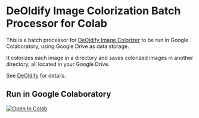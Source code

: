 # DeOldify Image Colorization Batch Processor for Colab

This is a batch processor for [DeOldify Image Colorizer](https://github.com/jantic/DeOldify) 
to be run in Google Colaboratory, using Google Drive as data storage. 

It colorizes each image in a directory and saves colorized images in another directory, all located in your Google Drive.

See [DeOldify](https://github.com/jantic/DeOldify) for details.

## Run in Google Colaboratory
[![Open In Colab](https://colab.research.google.com/assets/colab-badge.svg)](#colab)
